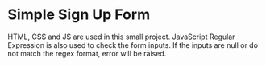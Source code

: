 # Simple Sign Up Form

HTML, CSS and JS are used in this small project. JavaScript Regular Expression is also used to check the form inputs. If the inputs are null or do not match the regex format, error will be raised.